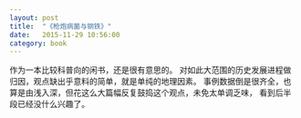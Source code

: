 ```yaml
---
layout: post
title:  "《枪炮病菌与钢铁》"
date:   2015-11-29 10:56:00
category: book
---
```


作为一本比较科普向的闲书，还是很有意思的。
对如此大范围的历史发展进程做归因，观点缺出乎意料的简单，就是单纯的地理因素。
事例数据倒是很齐全，也算是由浅入深，但花这么大篇幅反复鼓捣这个观点，未免太单调乏味，
看到后半段已经没什么兴趣了。
